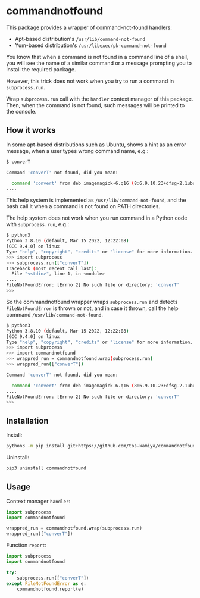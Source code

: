 # commandnotfound

This package provides a wrapper of command-not-found handlers:

* Apt-based distribution's `/usr/lib/command-not-found`
* Yum-based distribution's `/usr/libexec/pk-command-not-found`

You know that when a command is not found in a command line of a shell, you will see the name of a similar command or a message prompting you to install the required package.

However, this trick does not work when you try to run a command in `subprocess.run`.

Wrap `subprocess.run` call with the `handler` context manager of this package.
Then, when the command is not found, such messages will be printed to the console.

## How it works

In some apt-based distributions such as Ubuntu, shows a hint as an error message, when a user types wrong command name, e.g.:

```sh
$ converT

Command 'converT' not found, did you mean:

  command 'convert' from deb imagemagick-6.q16 (8:6.9.10.23+dfsg-2.1ubuntu11.4)
....
```

This help system is implemented as `/usr/lib/command-not-found`, and the bash call it when a command is not found on PATH directories.

The help system does not work when you run command in a Python code with `subprocess.run`, e.g.:

```sh
$ python3
Python 3.8.10 (default, Mar 15 2022, 12:22:08) 
[GCC 9.4.0] on linux
Type "help", "copyright", "credits" or "license" for more information.
>>> import subprocess 
>>> subprocess.run(["converT"])
Traceback (most recent call last):
  File "<stdin>", line 1, in <module>
....
FileNotFoundError: [Errno 2] No such file or directory: 'converT'
>>> 
```

So the commandnotfound wrapper wraps `subprocess.run` and detects `FileNotFoundError` is thrown or not, and in case it thrown, call the help command `/usr/lib/command-not-found`.

```sh
$ python3 
Python 3.8.10 (default, Mar 15 2022, 12:22:08) 
[GCC 9.4.0] on linux
Type "help", "copyright", "credits" or "license" for more information.
>>> import subprocess
>>> import commandnotfound
>>> wrappred_run = commandnotfound.wrap(subprocess.run)
>>> wrappred_run(["converT"])

Command 'converT' not found, did you mean:

  command 'convert' from deb imagemagick-6.q16 (8:6.9.10.23+dfsg-2.1ubuntu11.4)
....
FileNotFoundError: [Errno 2] No such file or directory: 'converT'
>>>
```

## Installation

Install:

```sh
python3 -m pip install git+https://github.com/tos-kamiya/commandnotfound.git
```

Uninstall:

```sh
pip3 uninstall commandnotfound
```

## Usage

Context manager `handler`:

```python
import subprocess
import commandnotfound

wrappred_run = commandnotfound.wrap(subprocess.run)
wrappred_run(["converT"])
```

Function `report`:

```python
import subprocess
import commandnotfound

try:
    subprocess.run(["converT"])
except FileNotFoundError as e:
    commandnotfound.report(e)
```

